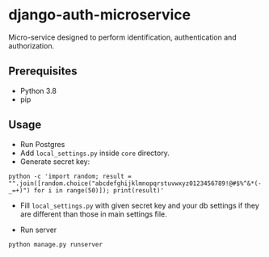 # django-auth-microservice

Micro-service designed to perform identification, authentication and authorization.

## Prerequisites
 - Python 3.8
 - pip
 
## Usage

 - Run Postgres
 - Add `local_settings.py` inside `core` directory.
 - Generate secret key:
```
python -c 'import random; result = "".join([random.choice("abcdefghijklmnopqrstuvwxyz0123456789!@#$%^&*(-_=+)") for i in range(50)]); print(result)'
```
 - Fill `local_settings.py` with given secret key and your db settings if they are different than those in main settings
  file.
 
 - Run server
 ```
python manage.py runserver
```
